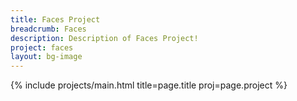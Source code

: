 ```yaml
---
title: Faces Project
breadcrumb: Faces
description: Description of Faces Project!
project: faces
layout: bg-image
---
```

{% include projects/main.html title=page.title proj=page.project %}
